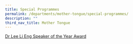 ```yaml
---
title: Special Programmes
permalink: /departments/mother-tongue/special-programmes/
description: ""
third_nav_title: Mother Tongue
---
```


[Dr Lee Li Eng Speaker of the Year Award](/talent-development/dr-lee-li-eng-speaker-of-the-year-award/)